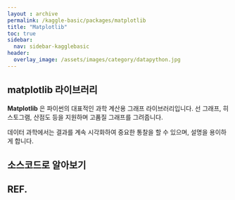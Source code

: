 ```yaml
---
layout : archive
permalink: /kaggle-basic/packages/matplotlib
title: "Matplotlib"
toc: true
sidebar:
  nav: sidebar-kagglebasic
header:
  overlay_image: /assets/images/category/datapython.jpg
---
```


## matplotlib 라이브러리

**Matplotlib** 은 파이썬의 대표적인 과학 계산용 그래프 라이브러리입니다.
선 그래프, 히스토그램, 산점도 등을 지원하며 고품질 그래프를 그려줍니다.

데이터 과학에서는 결과를 계속 시각화하여 중요한 통찰을 할 수 있으며, 설명을 용이하게 합니다.

## 소스코드로 알아보기

## REF.
